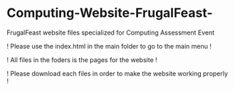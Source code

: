 # Computing-Website-FrugalFeast-
FrugalFeast website files specialized for Computing Assessment Event

! Please use the index.html in the main folder to go to the main menu !

! All files in the foders is the pages for the website !

! Please download each files in order to make the website working properly !
